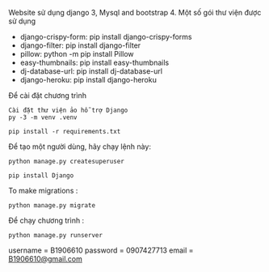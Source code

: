 Website sử dụng django 3, Mysql and bootstrap 4.
Một số gói thư viện được sử dụng

- django-crispy-form: pip install django-crispy-forms
- django-filter: pip install django-filter
- pillow: python -m pip install Pillow
- easy-thumbnails: pip install easy-thumbnails
- dj-database-url: pip install dj-database-url 
- django-heroku: pip install django-heroku

Để cài đặt chương trình

```shell
Cài đặt thư viện ảo hỗ trợ Django
py -3 -m venv .venv
```

```shell
pip install -r requirements.txt
```

Để tạo một người dùng, hãy chạy lệnh này:

```shell
python manage.py createsuperuser
```

```shell
pip install Django
```

To make migrations :

```shell
python manage.py migrate
```

Để chạy chương trình :

```shell
python manage.py runserver
```
username = B1906610
password = 0907427713
email = B1906610@gmail.com
